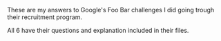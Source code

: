 These are my answers to Google's Foo Bar challenges I did going trough their recruitment program.

All 6 have their questions and explanation included in their files.
